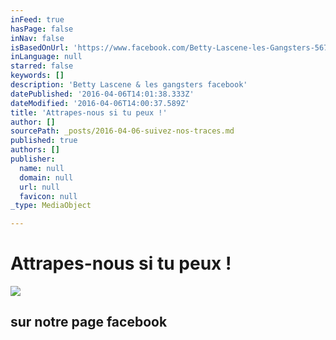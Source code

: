 ```yaml
---
inFeed: true
hasPage: false
inNav: false
isBasedOnUrl: 'https://www.facebook.com/Betty-Lascene-les-Gangsters-567525833280705'
inLanguage: null
starred: false
keywords: []
description: 'Betty Lascene & les gangsters facebook'
datePublished: '2016-04-06T14:01:38.333Z'
dateModified: '2016-04-06T14:00:37.589Z'
title: 'Attrapes-nous si tu peux !'
author: []
sourcePath: _posts/2016-04-06-suivez-nos-traces.md
published: true
authors: []
publisher:
  name: null
  domain: null
  url: null
  favicon: null
_type: MediaObject

---
```

# Attrapes-nous si tu peux !
![](https://the-grid-user-content.s3-us-west-2.amazonaws.com/b9b23d3a-dc8d-4dc3-9309-c465bb79ee5a.jpg)

## sur notre page facebook